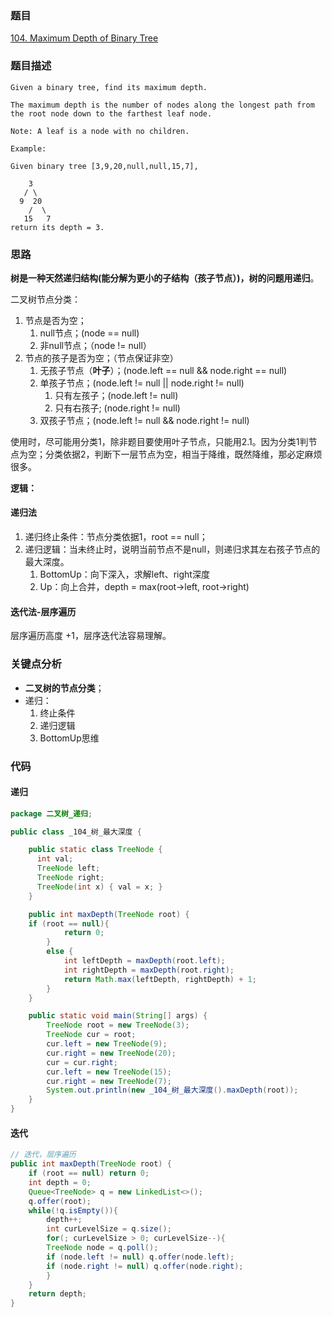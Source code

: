 ### 题目
[104. Maximum Depth of Binary Tree](https://leetcode.com/problems/maximum-depth-of-binary-tree/)

### 题目描述
```
Given a binary tree, find its maximum depth.

The maximum depth is the number of nodes along the longest path from the root node down to the farthest leaf node.

Note: A leaf is a node with no children.

Example:

Given binary tree [3,9,20,null,null,15,7],

    3
   / \
  9  20
    /  \
   15   7
return its depth = 3.
```

### 思路
**树是一种天然递归结构(能分解为更小的子结构（孩子节点）)，树的问题用递归**。

二叉树节点分类：

1. 节点是否为空；
	1. null节点；(node == null)
	2. 非null节点；（node != null）
2. 节点的孩子是否为空；（节点保证非空）
	1. 无孩子节点（**叶子**）；(node.left == null && node.right == null)
	2. 单孩子节点；(node.left != null || node.right != null)
		1. 只有左孩子；(node.left != null)
		2. 只有右孩子; (node.right != null)
	3. 双孩子节点；(node.left != null && node.right != null)

使用时，尽可能用分类1，除非题目要使用叶子节点，只能用2.1。因为分类1判节点为空；分类依据2，判断下一层节点为空，相当于降维，既然降维，那必定麻烦很多。

**逻辑：**

#### 递归法

1. 递归终止条件：节点分类依据1，root == null；
2. 递归逻辑：当未终止时，说明当前节点不是null，则递归求其左右孩子节点的最大深度。
	1. BottomUp：向下深入，求解left、right深度
	2. Up：向上合并，depth = max(root->left, root->right)
#### 迭代法-层序遍历
层序遍历高度 +1，层序迭代法容易理解。
### 关键点分析

* **二叉树的节点分类**；
* 递归：
	1. 终止条件
	2. 递归逻辑
	3. BottomUp思维

### 代码
#### 递归
```java 
package 二叉树_递归;

public class _104_树_最大深度 {

    public static class TreeNode {
      int val;
      TreeNode left;
      TreeNode right;
      TreeNode(int x) { val = x; }
    }

    public int maxDepth(TreeNode root) {
	if (root == null){
            return 0;
        }
        else {
            int leftDepth = maxDepth(root.left);
            int rightDepth = maxDepth(root.right);
            return Math.max(leftDepth, rightDepth) + 1;
        }
    }

    public static void main(String[] args) {
        TreeNode root = new TreeNode(3);
        TreeNode cur = root;
        cur.left = new TreeNode(9);
        cur.right = new TreeNode(20);
        cur = cur.right;
        cur.left = new TreeNode(15);
        cur.right = new TreeNode(7);
        System.out.println(new _104_树_最大深度().maxDepth(root));
    }
}

```
#### 迭代
```java
// 迭代，层序遍历
public int maxDepth(TreeNode root) {
	if (root == null) return 0;
	int depth = 0;
	Queue<TreeNode> q = new LinkedList<>();
	q.offer(root);
	while(!q.isEmpty()){
	    depth++;
	    int curLevelSize = q.size();
	    for(; curLevelSize > 0; curLevelSize--){
		TreeNode node = q.poll();
		if (node.left != null) q.offer(node.left);
		if (node.right != null) q.offer(node.right);
	    }
	}
	return depth;
}
```
